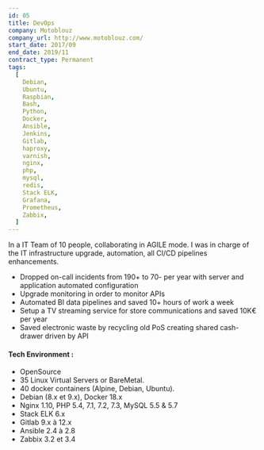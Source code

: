 ```yaml
---
id: 05
title: DevOps
company: Motoblouz
company_url: http://www.motoblouz.com/
start_date: 2017/09
end_date: 2019/11
contract_type: Permanent
tags:
  [
    Debian,
    Ubuntu,
    Raspbian,
    Bash,
    Python,
    Docker,
    Ansible,
    Jenkins,
    Gitlab,
    haproxy,
    varnish,
    nginx,
    php,
    mysql,
    redis,
    Stack ELK,
    Grafana,
    Prometheus,
    Zabbix,
  ]
---
```


In a IT Team of 10 people, collaborating in AGILE mode. I was in charge of the IT infrastructure upgrade, automation, all CI/CD pipelines enhancements.

- Dropped on-call incidents from 190+ to 70- per year with server and application automated configuration
- Upgrade monitoring in order to monitor APIs
- Automated BI data pipelines and saved 10+ hours of work a week 
- Setup a TV streaming service for store communications and saved 10K€ per year
- Saved electronic waste by recycling old PoS creating shared cash-drawer driven by API 


#### Tech Environment :

- OpenSource
- 35 Linux Virtual Servers or BareMetal.
- 40 docker containers (Alpine, Debian, Ubuntu).
- Debian (8.x et 9.x), Docker 18.x
- Nginx 1.10, PHP 5.4, 7.1, 7.2, 7.3, MySQL 5.5 & 5.7
- Stack ELK 6.x
- Gitlab 9.x à 12.x
- Ansible 2.4 à 2.8
- Zabbix 3.2 et 3.4